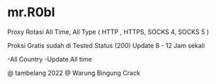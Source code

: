 # mr.R0bI
Proxy Rotasi All Time, All Type ( HTTP , HTTPS, SOCKS 4, SOCKS 5 )

Proksi Gratis sudah di Tested Status (200)
Update 8 - 12 Jam sekali

-All Country
-Update All time


@ tambelang 2022
@ Warung Bingung Crack
